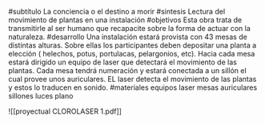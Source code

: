 
#subtítulo
La conciencia o el destino a morir
#sintesis
Lectura del movimiento de plantas en una instalación
#objetivos
Esta obra trata de transmitirle al ser humano que recapacite sobre la forma de actuar con la naturaleza.
#desarrollo
Una instalación estará provista con 43 mesas de distintas alturas. Sobre ellas los participantes deben depositar una planta a elección ( helechos, potus, portulacas, pelargonios, etc). Hacia cada mesa estará dirigido un equipo de laser que detectará el movimiento de las plantas. Cada mesa tendrá numeración y estará conectada a un sillón el cual provee unos auriculares. EL laser detecta el movimiento de las plantas y estos lo traducen en sonido.
#materiales
equipos laser
mesas
auriculares
sillones
luces
plano

![[proyectual CLOROLASER 1.pdf]]
